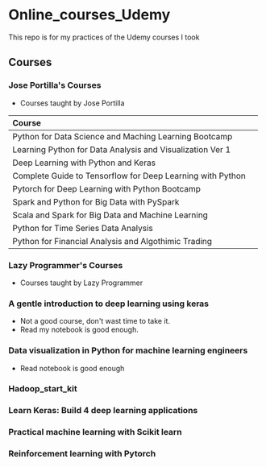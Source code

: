 # Online_courses_Udemy
This repo is for my practices of the Udemy courses I took

## Courses

### Jose Portilla's Courses
  * Courses taught by Jose Portilla

|Course||
|:---|:---|
|Python for Data Science and Maching Learning Bootcamp||
|Learning Python for Data Analysis and Visualization Ver 1||
|Deep Learning with Python and Keras||
|Complete Guide to Tensorflow for Deep Learning with Python||
|Pytorch for Deep Learning with Python Bootcamp||
|Spark and Python for Big Data with PySpark||
|Scala and Spark for Big Data and Machine Learning||
|Python for Time Series Data Analysis||
|Python for Financial Analysis and Algothimic Trading||

### Lazy Programmer's Courses
  * Courses taught by Lazy Programmer

### A gentle introduction to deep learning using keras 
  * Not a good course, don't wast time to take it.
  * Read my notebook is good enough.

### Data visualization in Python for machine learning engineers
  * Read notebook is good enough

### Hadoop_start_kit

### Learn Keras: Build 4 deep learning applications

### Practical machine learning with Scikit learn

### Reinforcement learning with Pytorch

###

###
